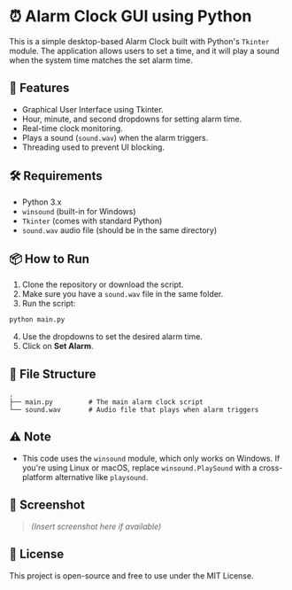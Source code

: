 # ⏰ Alarm Clock GUI using Python

This is a simple desktop-based Alarm Clock built with Python's `Tkinter` module. The application allows users to set a time, and it will play a sound when the system time matches the set alarm time.

## 🚀 Features

- Graphical User Interface using Tkinter.
- Hour, minute, and second dropdowns for setting alarm time.
- Real-time clock monitoring.
- Plays a sound (`sound.wav`) when the alarm triggers.
- Threading used to prevent UI blocking.

## 🛠️ Requirements

- Python 3.x
- `winsound` (built-in for Windows)
- `Tkinter` (comes with standard Python)
- `sound.wav` audio file (should be in the same directory)

## 📦 How to Run

1. Clone the repository or download the script.
2. Make sure you have a `sound.wav` file in the same folder.
3. Run the script:

```bash
python main.py
```

4. Use the dropdowns to set the desired alarm time.
5. Click on **Set Alarm**.

## 🔧 File Structure

```
.
├── main.py         # The main alarm clock script
└── sound.wav       # Audio file that plays when alarm triggers
```

## ⚠️ Note

- This code uses the `winsound` module, which only works on Windows. If you're using Linux or macOS, replace `winsound.PlaySound` with a cross-platform alternative like `playsound`.

## 📸 Screenshot

> _(Insert screenshot here if available)_

## 📜 License

This project is open-source and free to use under the MIT License.
